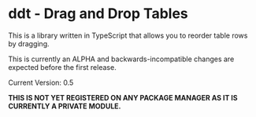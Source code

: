ddt - Drag and Drop Tables
===

This is a library written in TypeScript that allows you to reorder table rows by dragging.

This is currently an ALPHA and backwards-incompatible changes are expected before the first release.

Current Version: 0.5

**THIS IS NOT YET REGISTERED ON ANY PACKAGE MANAGER AS IT IS CURRENTLY A PRIVATE MODULE.**